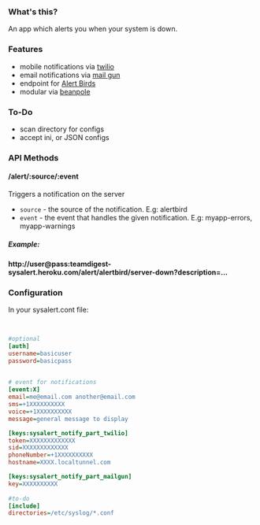 ### What's this?
      
An app which alerts you when your system is down.


### Features

- mobile notifications via [twilio](https://www.twilio.com/)     
- email notifications via [mail gun](http://mailgun.net)
- endpoint for [Alert Birds](https://alertbirds.appspot.com/)      
- modular via [beanpole](https://github.com/spiceapps/beanpole)                 

### To-Do
                              
- scan directory for configs  
- accept ini, or JSON configs                                                  
                          


### API Methods

#### /alert/:source/:event

Triggers a notification on the server   

- `source` - the source of the notification. E.g: alertbird
- `event` - the event that handles the given notification. E.g: myapp-errors, myapp-warnings    

##### Example:

**http://user@pass:teamdigest-sysalert.heroku.com/alert/alertbird/server-down?description=...**



### Configuration

In your sysalert.cont file:  





````ini     
                              
       
#optional      
[auth]
username=basicuser
password=basicpass     
               

# event for notifications
[event:X]
email=me@email.com another@email.com          
sms=+1XXXXXXXXXX
voice=+1XXXXXXXXXX 
message=general message to display

[keys:sysalert_notify_part_twilio]
token=XXXXXXXXXXXXX  
sid=XXXXXXXXXXXXX
phoneNumber=+1XXXXXXXXXX   
hostname=XXXX.localtunnel.com

[keys:sysalert_notify_part_mailgun]
key=XXXXXXXXXX           
         
#to-do
[include]
directories=/etc/syslog/*.conf
   
                        

````



       
                        



